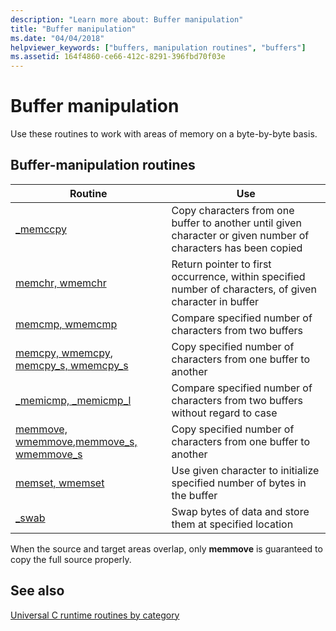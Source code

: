 ```yaml
---
description: "Learn more about: Buffer manipulation"
title: "Buffer manipulation"
ms.date: "04/04/2018"
helpviewer_keywords: ["buffers, manipulation routines", "buffers"]
ms.assetid: 164f4860-ce66-412c-8291-396fbd70f03e
---
```

# Buffer manipulation

Use these routines to work with areas of memory on a byte-by-byte basis.

## Buffer-manipulation routines

|Routine|Use|
|-------------|---------|
|[_memccpy](../c-runtime-library/reference/memccpy.md)|Copy characters from one buffer to another until given character or given number of characters has been copied|
|[memchr, wmemchr](../c-runtime-library/reference/memchr-wmemchr.md)|Return pointer to first occurrence, within specified number of characters, of given character in buffer|
|[memcmp, wmemcmp](../c-runtime-library/reference/memcmp-wmemcmp.md)|Compare specified number of characters from two buffers|
|[memcpy, wmemcpy](../c-runtime-library/reference/memcpy-wmemcpy.md), [memcpy_s, wmemcpy_s](../c-runtime-library/reference/memcpy-s-wmemcpy-s.md)|Copy specified number of characters from one buffer to another|
|[_memicmp, _memicmp_l](../c-runtime-library/reference/memicmp-memicmp-l.md)|Compare specified number of characters from two buffers without regard to case|
|[memmove, wmemmove](../c-runtime-library/reference/memmove-wmemmove.md),[memmove_s, wmemmove_s](../c-runtime-library/reference/memmove-s-wmemmove-s.md)|Copy specified number of characters from one buffer to another|
|[memset, wmemset](../c-runtime-library/reference/memset-wmemset.md)|Use given character to initialize specified number of bytes in the buffer|
|[_swab](../c-runtime-library/reference/swab.md)|Swap bytes of data and store them at specified location|

When the source and target areas overlap, only **memmove** is guaranteed to copy the full source properly.

## See also

[Universal C runtime routines by category](../c-runtime-library/run-time-routines-by-category.md)
